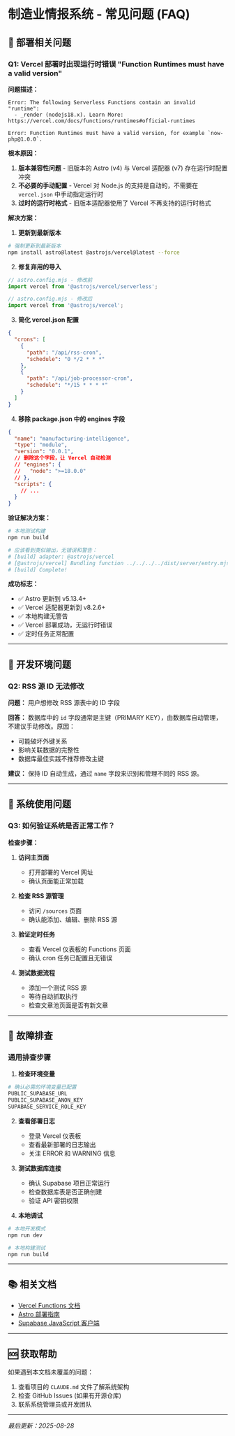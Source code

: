 # 制造业情报系统 - 常见问题 (FAQ)

## 🚀 部署相关问题

### Q1: Vercel 部署时出现运行时错误 "Function Runtimes must have a valid version" 

**问题描述：**
```
Error: The following Serverless Functions contain an invalid "runtime":
  - _render (nodejs18.x). Learn More: https://vercel.com/docs/functions/runtimes#official-runtimes

Error: Function Runtimes must have a valid version, for example `now-php@1.0.0`.
```

**根本原因：**
1. **版本兼容性问题** - 旧版本的 Astro (v4) 与 Vercel 适配器 (v7) 存在运行时配置冲突
2. **不必要的手动配置** - Vercel 对 Node.js 的支持是自动的，不需要在 `vercel.json` 中手动指定运行时
3. **过时的运行时格式** - 旧版本适配器使用了 Vercel 不再支持的运行时格式

**解决方案：**

1. **更新到最新版本**
```bash
# 强制更新到最新版本
npm install astro@latest @astrojs/vercel@latest --force
```

2. **修复弃用的导入**
```javascript
// astro.config.mjs - 修改前
import vercel from '@astrojs/vercel/serverless';

// astro.config.mjs - 修改后  
import vercel from '@astrojs/vercel';
```

3. **简化 vercel.json 配置**
```json
{
  "crons": [
    {
      "path": "/api/rss-cron",
      "schedule": "0 */2 * * *"
    },
    {
      "path": "/api/job-processor-cron", 
      "schedule": "*/15 * * * *"
    }
  ]
}
```

4. **移除 package.json 中的 engines 字段**
```json
{
  "name": "manufacturing-intelligence",
  "type": "module", 
  "version": "0.0.1",
  // 删除这个字段，让 Vercel 自动检测
  // "engines": {
  //   "node": ">=18.0.0"  
  // },
  "scripts": {
    // ...
  }
}
```

**验证解决方案：**
```bash
# 本地测试构建
npm run build

# 应该看到类似输出，无错误和警告：
# [build] adapter: @astrojs/vercel
# [@astrojs/vercel] Bundling function ../../../../dist/server/entry.mjs
# [build] Complete!
```

**成功标志：**
- ✅ Astro 更新到 v5.13.4+
- ✅ Vercel 适配器更新到 v8.2.6+ 
- ✅ 本地构建无警告
- ✅ Vercel 部署成功，无运行时错误
- ✅ 定时任务正常配置

---

## 🔧 开发环境问题

### Q2: RSS 源 ID 无法修改

**问题：** 用户想修改 RSS 源表中的 ID 字段

**回答：** 
数据库中的 `id` 字段通常是主键（PRIMARY KEY），由数据库自动管理，不建议手动修改。原因：
- 可能破坏外键关系
- 影响关联数据的完整性  
- 数据库最佳实践不推荐修改主键

**建议：** 保持 ID 自动生成，通过 `name` 字段来识别和管理不同的 RSS 源。

---

## 📝 系统使用问题

### Q3: 如何验证系统是否正常工作？

**检查步骤：**

1. **访问主页面**
   - 打开部署的 Vercel 网址
   - 确认页面能正常加载

2. **检查 RSS 源管理**
   - 访问 `/sources` 页面
   - 确认能添加、编辑、删除 RSS 源

3. **验证定时任务**
   - 查看 Vercel 仪表板的 Functions 页面
   - 确认 cron 任务已配置且无错误

4. **测试数据流程**
   - 添加一个测试 RSS 源
   - 等待自动抓取执行
   - 检查文章池页面是否有新文章

---

## 🚨 故障排查

### 通用排查步骤

1. **检查环境变量**
```bash
# 确认必需的环境变量已配置
PUBLIC_SUPABASE_URL
PUBLIC_SUPABASE_ANON_KEY  
SUPABASE_SERVICE_ROLE_KEY
```

2. **查看部署日志**
   - 登录 Vercel 仪表板
   - 查看最新部署的日志输出
   - 关注 ERROR 和 WARNING 信息

3. **测试数据库连接**
   - 确认 Supabase 项目正常运行
   - 检查数据库表是否正确创建
   - 验证 API 密钥权限

4. **本地调试**
```bash
# 本地开发模式
npm run dev

# 本地构建测试
npm run build
```

---

## 📚 相关文档

- [Vercel Functions 文档](https://vercel.com/docs/functions)
- [Astro 部署指南](https://docs.astro.build/en/guides/deploy/vercel/)
- [Supabase JavaScript 客户端](https://supabase.com/docs/reference/javascript)

---

## 🆘 获取帮助

如果遇到本文档未覆盖的问题：

1. 查看项目的 `CLAUDE.md` 文件了解系统架构
2. 检查 GitHub Issues (如果有开源仓库)
3. 联系系统管理员或开发团队

---

*最后更新：2025-08-28*